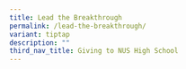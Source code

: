 ```yaml
---
title: Lead the Breakthrough
permalink: /lead-the-breakthrough/
variant: tiptap
description: ""
third_nav_title: Giving to NUS High School
---
```


